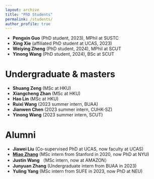 ```yaml
---
layout: archive
title: "PhD Students"
permalink: /students/
author_profile: true
---
```

- **Pengxin Guo** (PhD student, 2023), MPhil at SUSTC
- **Xing Xie** (affiliated PhD student at UCAS, 2023)
- **Weiying Zheng** (PhD student, 2024), MPhil at SCUT
- **Yinong Wang** (PhD student, 2024), BSc at SCUT
  
Undergraduate & masters
======
- **Shuang Zeng** (MSc at HKU)
- **Xiangcheng Zhan** (MSc at HKU)
- **Hao Lin** (MSc at HKU)
- **Ruixi Wang** (2023 summer intern, BUAA)
- **Jianwen Chen** (2023 summer intern, CUHK-SZ)
- **Yinong Wang** (2023 summer intern, SCUT)

Alumni
======
- **Jiawei Liu** (Co-supervised PhD at UCAS, now faculty at UCAS)
- **[Miao Zhang](https://miaozhng.github.io/)** (MSc intern from Stanford in 2020, now PhD at NYU)
- **Justin Wang** （MSc intern, now at AMAZON）
- **Junyuan Zhang** (Undergraduate intern from BUAA in 2023)
- **Yuling Yang** (MSc intern from SUFE in 2023, now PhD at NEU)




